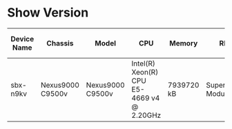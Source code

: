 
# Show Version
| Device Name | Chassis | Model | CPU | Memory | RP | Bootflash | Processor Board ID | Slots | Kernel Uptime Days | Hours | Minutes | Seconds | System Version | Image File | Compile Time |
| ----------- | ------- | ----- | --- | ------ | -- | --------- | ------------------ | ----- | ------------------ | ----- | ------- | ------- | -------------- | ---------- | ------------ |
| sbx-n9kv | Nexus9000 C9500v | Nexus9000 C9500v | Intel(R) Xeon(R) CPU E5-4669 v4 @ 2.20GHz | 7939720 kB | Supervisor Module | 4287040 kB | 9FJTZNHQ62X | None | 0 | 1 | 14 | 4 | 9.3(5) | bootflash:///nxos.9.3.5.bin | 7/20/2020 20:00:00 [07/21/2020 06:30:11] |